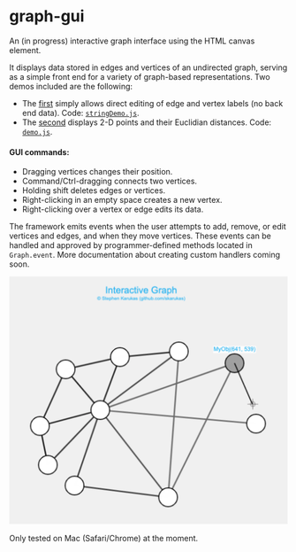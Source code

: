# graph-gui
An (in progress) interactive graph interface using the HTML canvas element. 

It displays data stored in edges and vertices of an undirected graph, serving as a simple front end for a variety of graph-based representations. Two demos included are the following:
- The [first](https://skarukas.github.io/graph-gui/index.html) simply allows direct editing of edge and vertex labels (no back end data). Code: [`stringDemo.js`](./stringDemo.js).
- The [second](https://skarukas.github.io/graph-gui/demo.html) displays 2-D points and their Euclidian distances. Code: [`demo.js`](./demo.js).

#### GUI commands:
- Dragging vertices changes their position.
- Command/Ctrl-dragging connects two vertices. 
- Holding shift deletes edges or vertices. 
- Right-clicking in an empty space creates a new vertex.
- Right-clicking over a vertex or edge edits its data.

The framework emits events when the user attempts to add, remove, or edit vertices and edges, and when they move vertices. These events can be handled and approved by programmer-defined methods located in `Graph.event`. More documentation about creating custom handlers coming soon.


![Screenshot](./graph-story.png)

Only tested on Mac (Safari/Chrome) at the moment.
